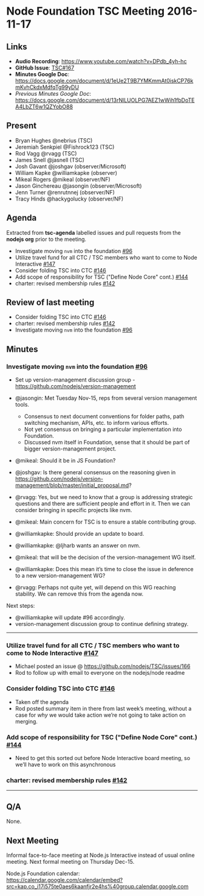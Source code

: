 # Node Foundation TSC Meeting 2016-11-17

## Links

* **Audio Recording**: <https://www.youtube.com/watch?v=DPdb_4yh-hc>
* **GitHub Issue**: [TSC#167](https://github.com/nodejs/TSC/issues/167)
* **Minutes Google Doc**:
  <https://docs.google.com/document/d/1eUe2T9B7YMKmmAt0iskCP76kmKvhCkdxMdfqTg99yDU>
* _Previous Minutes Google Doc_:
  <https://docs.google.com/document/d/13rNlLUOLPG7AEZ1wWih1fbDoTEA4LbZT6w1QZYobO88>


## Present

* Bryan Hughes @nebrius (TSC)
* Jeremiah Senkpiel @Fishrock123 (TSC)
* Rod Vagg @rvagg (TSC)
* James Snell @jasnell (TSC)
* Josh Gavant @joshgav (observer/Microsoft)
* William Kapke @williamkapke (observer)
* Mikeal Rogers @mikeal (observer/NF)
* Jason Ginchereau @jasongin (observer/Microsoft)
* Jenn Turner @renrutnnej (observer/NF)
* Tracy Hinds @hackygolucky (observer/NF)


## Agenda

Extracted from **tsc-agenda** labelled issues and pull requests from the
**nodejs org** prior to the meeting.

* Investigate moving `nvm` into the foundation
  [#96](https://github.com/nodejs/TSC/issues/96)
* Utilize travel fund for all CTC / TSC members who want to come to Node
  Interactive [#147](https://github.com/nodejs/TSC/issues/147)
* Consider folding TSC into CTC [#146](https://github.com/nodejs/TSC/issues/146)
* Add scope of responsibility for TSC ("Define Node Core" cont.)
  [#144](https://github.com/nodejs/TSC/pull/144)
* charter: revised membership rules
  [#142](https://github.com/nodejs/TSC/pull/142)


## Review of last meeting

* Consider folding TSC into CTC [#146](https://github.com/nodejs/TSC/issues/146)
* charter: revised membership rules
  [#142](https://github.com/nodejs/TSC/pull/142)
* Investigate moving `nvm` into the foundation
  [#96](https://github.com/nodejs/TSC/issues/96)


## Minutes

### Investigate moving `nvm` into the foundation [#96](https://github.com/nodejs/TSC/issues/96)

* Set up version-management discussion group -
  <https://github.com/nodejs/version-management>

* @jasongin: Met Tuesday Nov-15, reps from several version management tools.
  * Consensus to next document conventions for folder paths, path switching
    mechanism, APIs, etc. to inform various efforts.
  * Not yet consensus on bringing a particular implementation into Foundation.
  * Discussed nvm itself in Foundation, sense that it should be part of bigger
    version-management project.

* @mikeal: Should it be in JS Foundation?

* @joshgav: Is there general consensus on the reasoning given in
  https://github.com/nodejs/version-management/blob/master/initial_proposal.md?

* @rvagg: Yes, but we need to know that a group is addressing strategic
  questions and there are sufficient people and effort in it. Then we can
consider bringing in specific projects like nvm.

* @mikeal: Main concern for TSC is to ensure a stable contributing group.

* @williamkapke: Should provide an update to board.

* @williamkapke: @ljharb wants an answer on nvm.

* @mikeal: that will be the decision of the version-management WG itself.

* @williamkapke: Does this mean it’s time to close the issue in deference to a
  new version-management WG?

* @rvagg: Perhaps not quite yet, will depend on this WG reaching stability. We
  can remove this from the agenda now.

Next steps:

* @williamkapke will update #96 accordingly.
* version-management discussion group to continue defining strategy.

---

### Utilize travel fund for all CTC / TSC members who want to come to Node Interactive [#147](https://github.com/nodejs/TSC/issues/147)

* Michael posted an issue @ https://github.com/nodejs/TSC/issues/166
* Rod to follow up with email to everyone on the nodejs/node readme

### Consider folding TSC into CTC [#146](https://github.com/nodejs/TSC/issues/146)

* Taken off the agenda
* Rod posted summary item in there from last week’s meeting, without a case for
  _why_ we would take action we’re not going to take action on merging.

### Add scope of responsibility for TSC ("Define Node Core" cont.) [#144](https://github.com/nodejs/TSC/pull/144)

* Need to get this sorted out before Node Interactive board meeting, so we’ll
  have to work on this asynchronous

### charter: revised membership rules [#142](https://github.com/nodejs/TSC/pull/142)

---

## Q/A

None.


## Next Meeting

Informal face-to-face meeting at Node.js Interactive instead of usual online
meeting. Next formal meeting on Thursday Dec-15.

Node.js Foundation calendar:
<https://calendar.google.com/calendar/embed?src=kap.co_i17i575te0aes6kaanfjr2e4hs%40group.calendar.google.com>
